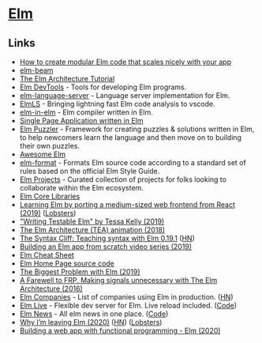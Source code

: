 # [Elm](https://elm-lang.org/)

## Links

- [How to create modular Elm code that scales nicely with your app](https://github.com/evancz/elm-architecture-tutorial)
- [elm-beam](https://kofi.sexy/blog/elm-beam)
- [The Elm Architecture Tutorial](https://github.com/evancz/elm-architecture-tutorial/)
- [Elm DevTools](https://github.com/opvasger/elm-devtools) - Tools for developing Elm programs.
- [elm-language-server](https://github.com/elm-tooling/elm-language-server) - Language server implementation for Elm.
- [ElmLS](https://github.com/elm-tooling/elm-language-client-vscode) - Bringing lightning fast Elm code analysis to vscode.
- [elm-in-elm](https://github.com/elm-in-elm/compiler) - Elm compiler written in Elm.
- [Single Page Application written in Elm](https://github.com/rtfeldman/elm-spa-example)
- [Elm Puzzler](https://github.com/jwbrew/elm-puzzler) - Framework for creating puzzles & solutions written in Elm, to help newcomers learn the language and then move on to building their own puzzles.
- [Awesome Elm](https://github.com/sporto/awesome-elm#readme)
- [elm-format](https://github.com/avh4/elm-format) - Formats Elm source code according to a standard set of rules based on the official Elm Style Guide.
- [Elm Projects](https://github.com/elm/projects) - Curated collection of projects for folks looking to collaborate within the Elm ecosystem.
- [Elm Core Libraries](https://github.com/elm/core)
- [Learning Elm by porting a medium-sized web frontend from React (2019)](https://benhoyt.com/writings/learning-elm/) ([Lobsters](https://lobste.rs/s/3tnrdv/learning_elm_by_porting_medium_sized_web))
- ["Writing Testable Elm" by Tessa Kelly (2019)](https://www.youtube.com/watch?v=rIxCwPPA-D8)
- [The Elm Architecture (TEA) animation (2018)](https://medium.com/@l.mugnaini/the-elm-architecture-tea-animation-3efc555e8faf)
- [The Syntax Cliff: Teaching syntax with Elm 0.19.1](https://elm-lang.org/news/the-syntax-cliff) ([HN](https://news.ycombinator.com/item?id=21312109))
- [Building an Elm app from scratch video series (2019)](https://www.youtube.com/watch?v=-1ZA3G9k0Rw&list=PLGDf0elkI13EJ55MbwZd98scG7BKl_n-j)
- [Elm Cheat Sheet](https://github.com/izdi/elm-cheat-sheet#readme)
- [Elm Home Page source code](https://github.com/elm/elm-lang.org)
- [The Biggest Problem with Elm (2019)](https://medium.com/@cscalfani/the-biggest-problem-with-elm-4faecaa58b77)
- [A Farewell to FRP. Making signals unnecessary with The Elm Architecture (2016)](https://elm-lang.org/news/farewell-to-frp)
- [Elm Companies](https://github.com/jah2488/elm-companies#readme) - List of companies using Elm in production. ([HN](https://news.ycombinator.com/item?id=22244086))
- [Elm Live](https://www.elm-live.com/) - Flexible dev server for Elm. Live reload included. ([Code](https://github.com/wking-io/elm-live))
- [Elm News](https://elm-news.com/) - All elm news in one place. ([Code](https://github.com/oakesja/elm-news))
- [Why I’m leaving Elm (2020)](https://lukeplant.me.uk/blog/posts/why-im-leaving-elm/) ([HN](https://news.ycombinator.com/item?id=22821447)) ([Lobsters](https://lobste.rs/s/bgs2z4/why_i_m_leaving_elm))
- [Building a web app with functional programming - Elm (2020)](https://blog.patchgirl.io/elm/2020/03/02/elm-part-I.html)
